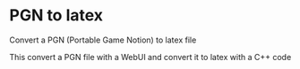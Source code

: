 # PGN to latex 


Convert a PGN (Portable Game Notion) to latex file 

This convert a PGN file with a WebUI and convert it to latex with a C++ code  
